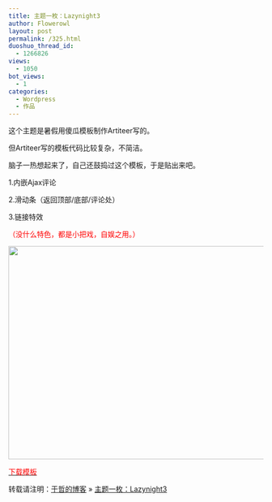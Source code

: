 ```yaml
---
title: 主题一枚：Lazynight3
author: Flowerowl
layout: post
permalink: /325.html
duoshuo_thread_id:
  - 1266826
views:
  - 1050
bot_views:
  - 1
categories:
  - Wordpress
  - 作品
---
```

这个主题是暑假用傻瓜模板制作Artiteer写的。

但Artiteer写的模板代码比较复杂，不简洁。

脑子一热想起来了，自己还鼓捣过这个模板，于是贴出来吧。

1.内嵌Ajax评论

2.滑动条（返回顶部/底部/评论处）

3.链接特效

<span style="color: #ff0000;">（没什么特色，都是小把戏，自娱之用。）</span>

<p style="text-align: center;">
  <a href="http://lazynight.me/wp-content/uploads/2011/10/20111006103141.jpg" target="_blank"><img class="aligncenter size-full wp-image-326" title="Lazynight | 夜阑" src="http://lazynight.me/wp-content/uploads/2011/10/20111006103141.jpg" alt="" width="900" height="420" /></a>
</p>

<p style="text-align: center;">
  <p style="text-align: left;">
    <span style="color: #ff0000;"><a href="http://down.qiannao.com/space/file/flowerowl/-4e0a-4f20-5206-4eab/Lazynight3.rar/.page" target="_blank"><span style="color: #ff0000;">下载模板</span></a></span>
  </p>
  
  <p>
    转载请注明：<a href="http://localhost/wordpress">于哲的博客</a> &raquo; <a href="http://localhost/wordpress/325.html">主题一枚：Lazynight3</a>
  </p>